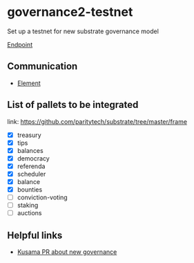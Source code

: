 # governance2-testnet

Set up a testnet for new substrate governance model

[Endpoint](https://polkadot.js.org/apps/?rpc=wss%3A%2F%2Fgovernance2-testnet.litentry.io#/explorer)

## Communication

* [Element](https://matrix.to/#/!FdMRQTDnoYtEPkbHAK:matrix.org?via=matrix.org)

## List of pallets to be integrated

link: https://github.com/paritytech/substrate/tree/master/frame

* [x] treasury
* [x] tips
* [x] balances
* [x] democracy
* [x] referenda
* [x] scheduler
* [x] balance
* [x] bounties
* [ ] conviction-voting
* [ ] staking
* [ ] auctions

## Helpful links

* [Kusama PR about new governance](https://github.com/paritytech/polkadot/pull/5205)
